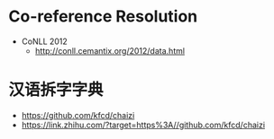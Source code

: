 

# Co-reference Resolution

- CoNLL 2012
  - http://conll.cemantix.org/2012/data.html
  
  
# 汉语拆字字典

- https://github.com/kfcd/chaizi
- https://link.zhihu.com/?target=https%3A//github.com/kfcd/chaizi 